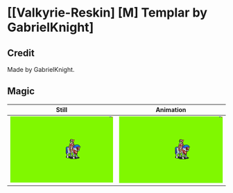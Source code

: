 # [\[Valkyrie-Reskin\] \[M\] Templar by GabrielKnight]

## Credit

Made by GabrielKnight.

## Magic

| Still | Animation |
| :---: | :-------: |
| ![Magic still](./Magic_000.png) | ![Magic animation](./Magic.gif) |
